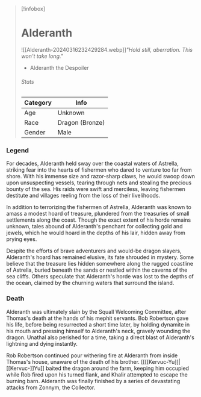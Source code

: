 > [!infobox]
> # Alderanth
> ![[Alderanth-20240316232429284.webp]]*"Hold still, aberration. This won't take long."*
> - Alderanth the Despoiler
> ###### Stats
> | Category |  Info |
> | ---- | ---- |
> | Age | Unknown |
> | Race | Dragon (Bronze) |
> | Gender | Male |

### Legend

For decades, Alderanth held sway over the coastal waters of Astrella, striking fear into the hearts of fishermen who dared to venture too far from shore. With his immense size and razor-sharp claws, he would swoop down upon unsuspecting vessels, tearing through nets and stealing the precious bounty of the sea. His raids were swift and merciless, leaving fishermen destitute and villages reeling from the loss of their livelihoods.

In addition to terrorizing the fishermen of Astrella, Alderanth was known to amass a modest hoard of treasure, plundered from the treasuries of small settlements along the coast. Though the exact extent of his horde remains unknown, tales abound of Alderanth's penchant for collecting gold and jewels, which he would hoard in the depths of his lair, hidden away from prying eyes.

Despite the efforts of brave adventurers and would-be dragon slayers, Alderanth's hoard has remained elusive, its fate shrouded in mystery. Some believe that the treasure lies hidden somewhere along the rugged coastline of Astrella, buried beneath the sands or nestled within the caverns of the sea cliffs. Others speculate that Alderanth's horde was lost to the depths of the ocean, claimed by the churning waters that surround the island.

### Death

Alderanth was ultimately slain by the Squall Welcoming Committee, after Thomas's death at the hands of his mephit servants. Bob Robertson gave his life, before being resurrected a short time later, by holding dynamite in his mouth and pressing himself to Alderanth's neck, gravely wounding the dragon. Unathal also perished for a time, taking a direct blast of Alderanth's lightning and dying instantly.

Rob Robertson continued pour withering fire at Alderanth from inside Thomas's house, unaware of the death of his brother. [[[[Kervuc-Yu]]|[[Kervuc-]]Yu]] baited the dragon around the farm, keeping him occupied while Rob fired upon his turned flank, and Khalir attempted to escape the burning barn. Alderanth was finally finished by a series of devastating attacks from Zonnym, the Collector.
